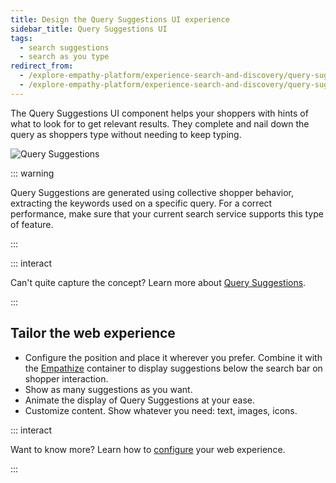 ```yaml
---
title: Design the Query Suggestions UI experience
sidebar_title: Query Suggestions UI
tags:
  - search suggestions
  - search as you type
redirect_from:
  - /explore-empathy-platform/experience-search-and-discovery/query-suggestions.html
  - /explore-empathy-platform/experience-search-and-discovery/query-suggestions
---
```


The Query Suggestions UI component helps your shoppers with hints of what to look for to get
relevant results. They complete and nail down the query as shoppers type without needing to keep
typing.

![Query Suggestions](~@assets/x/interface/x-query-suggestions.gif)

::: warning

Query Suggestions are generated using collective shopper behavior, extracting the keywords used on a
specific query. For a correct performance, make sure that your current search service supports this
type of feature.

:::

::: interact

Can't quite capture the concept? Learn more about
[Query Suggestions](/understand-empathy-platform/search-features/query-suggestions-overview.md).

:::

## Tailor the web experience

- Configure the position and place it wherever you prefer. Combine it with the
  [Empathize](empathize.md) container to display suggestions below the search bar on shopper
  interaction.
- Show as many suggestions as you want.
- Animate the display of Query Suggestions at your ease.
- Customize content. Show whatever you need: text, images, icons.

::: interact

Want to know more? Learn how to
[configure](/develop-empathy-platform/ui-reference/components/query-suggestions/) your web
experience.

:::
